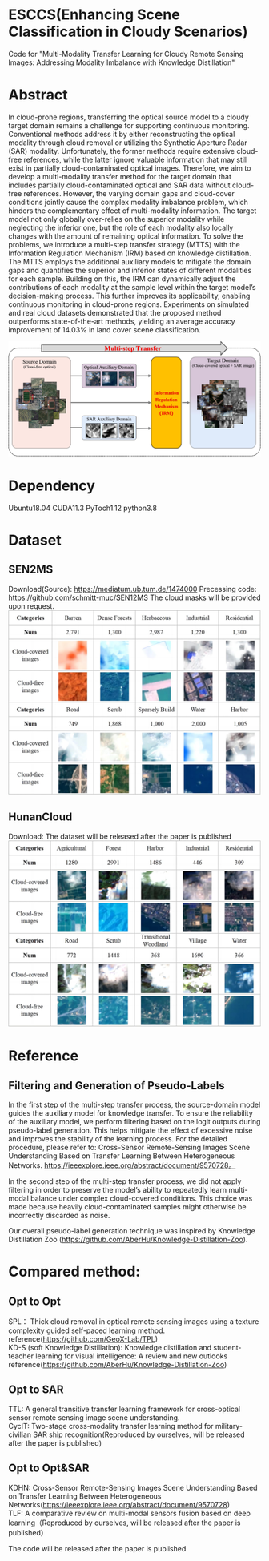 # ESCCS(Enhancing Scene Classification in Cloudy Scenarios)

Code for "Multi-Modality Transfer Learning for Cloudy Remote Sensing Images: Addressing Modality Imbalance with Knowledge Distillation"

# Abstract
In cloud-prone regions, transferring the optical source model to a cloudy target domain remains a challenge for supporting continuous monitoring. Conventional methods address it by either reconstructing the optical modality through cloud removal or utilizing the Synthetic Aperture Radar (SAR) modality. Unfortunately, the former methods require extensive cloud-free references, while the latter ignore valuable
information that may still exist in partially cloud-contaminated optical images. Therefore, we aim to develop a multi-modality transfer method for the target domain that includes partially cloud-contaminated optical and SAR data without cloud-free references. However, the varying domain gaps and cloud-cover conditions jointly cause the complex modality imbalance problem, which hinders the complementary effect of multi-modality information. The target model not only globally over-relies on the superior modality while neglecting the inferior one, but the role of each modality also locally changes with the amount of remaining optical information. To solve the problems, we introduce a multi-step transfer strategy (MTTS) with the Information Regulation Mechanism (IRM) based on knowledge distillation. The MTTS employs the additional auxiliary models to mitigate the domain gaps and quantifies the superior and inferior states of different modalities for each sample. Building on this, the IRM can dynamically adjust the contributions of each modality at the sample level within the target model’s decision-making process. This further improves its applicability, enabling continuous monitoring in cloud-prone regions. Experiments on simulated and real cloud datasets demonstrated that the proposed method outperforms state-of-the-art methods, yielding an average accuracy improvement of 14.03% in land cover scene classification.

![The framework of proposed method](images/Fig.2.jpg)

# Dependency

Ubuntu18.04
CUDA11.3
PyToch1.12
python3.8

# Dataset

## SEN2MS 
Download(Source): https://mediatum.ub.tum.de/1474000
Precessing code: https://github.com/schmitt-muc/SEN12MS
The cloud masks will be provided upon request. 
![Example of each category in SEN12MS Cloud dataset](images/Fig.5.jpg)

## HunanCloud
Download: The dataset will be released after the paper is published
![Example of each category in Hunan Cloud dataset](images/Fig.6.jpg)
# Reference

## Filtering and Generation of Pseudo-Labels
In the first step of the multi-step transfer process, the source-domain model guides the auxiliary model for knowledge transfer. To ensure the reliability of the auxiliary model, we perform filtering based on the logit outputs during pseudo-label generation. This helps mitigate the effect of excessive noise and improves the stability of the learning process. For the detailed procedure, please refer to: Cross-Sensor Remote-Sensing Images Scene Understanding Based on Transfer Learning Between Heterogeneous Networks. https://ieeexplore.ieee.org/abstract/document/9570728。


In the second step of the multi-step transfer process, we did not apply filtering in order to preserve the model’s ability to repeatedly learn multi-modal balance under complex cloud-covered conditions. This choice was made because heavily cloud-contaminated samples might otherwise be incorrectly discarded as noise.

Our overall pseudo-label generation technique was inspired by Knowledge Distillation Zoo (https://github.com/AberHu/Knowledge-Distillation-Zoo).


# Compared method:

## Opt to Opt

SPL： Thick cloud removal in optical remote sensing images using a texture complexity guided self-paced learning method. reference(https://github.com/GeoX-Lab/TPL)  
KD-S (soft Knowledge Distillation): Knowledge distillation and student-teacher learning for visual intelligence: A review and new outlooks reference(https://github.com/AberHu/Knowledge-Distillation-Zoo)

## Opt to SAR
TTL: A general transitive transfer learning framework for cross-optical sensor remote sensing image scene understanding.  
CycIT: Two-stage cross-modality transfer learning method for military-civilian SAR ship recognition(Reproduced by ourselves, will be released after the paper is published)  

## Opt to Opt&SAR
KDHN: Cross-Sensor Remote-Sensing Images Scene Understanding Based on Transfer Learning Between Heterogeneous Networks(https://ieeexplore.ieee.org/abstract/document/9570728)  
TLF: A comparative review on multi-modal sensors fusion based on deep learning（Reproduced by ourselves, will be released after the paper is published）  


The code will be released after the paper is published  
